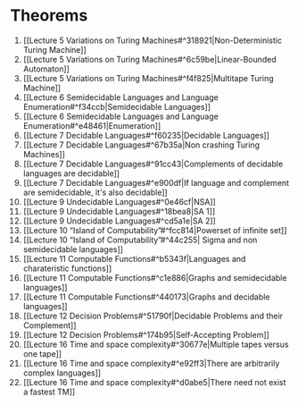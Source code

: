 # Theorems

1) [[Lecture 5 Variations on Turing Machines#^318921|Non-Deterministic Turing Machine]]
2) [[Lecture 5 Variations on Turing Machines#^6c59be|Linear-Bounded Automaton]]
3)  [[Lecture 5 Variations on Turing Machines#^f4f825|Multitape Turing Machine]]
4)  [[Lecture 6 Semidecidable Languages and Language Enumeration#^f34ccb|Semidecidable Languages]]
5)  [[Lecture 6 Semidecidable Languages and Language Enumeration#^e48461|Enumeration]]
6)  [[Lecture 7 Decidable Languages#^f60235|Decidable Languages]]
7)  [[Lecture 7 Decidable Languages#^67b35a|Non crashing Turing Machines]]
8)  [[Lecture 7 Decidable Languages#^91cc43|Complements of decidable languages are decidable]]
9)  [[Lecture 7 Decidable Languages#^e900df|If language and complement are semidecidable, it's also decidable]]
10)  [[Lecture 9 Undecidable Languages#^0e46cf|NSA]]
11)  [[Lecture 9 Undecidable Languages#^18bea8|SA 1]]
12)  [[Lecture 9 Undecidable Languages#^cd5a1e|SA 2]]
13)  [[Lecture 10 “Island of Computability”#^fcc814|Powerset of infinite set]]
14)  [[Lecture 10 “Island of Computability”#^44c255| Sigma and non semidecidable languages]]
15)  [[Lecture 11 Computable Functions#^b5343f|Languages and charateristic functions]]
16)  [[Lecture 11 Computable Functions#^c1e886|Graphs and semidecidable languages]]
17)  [[Lecture 11 Computable Functions#^440173|Graphs and decidable languages]]
18)  [[Lecture 12 Decision Problems#^51790f|Decidable Problems and their Complement]]
19)  [[Lecture 12 Decision Problems#^174b95|Self-Accepting Problem]]
20)  [[Lecture 16 Time and space complexity#^30677e|Multiple tapes versus one tape]]
21)  [[Lecture 16 Time and space complexity#^e92ff3|There are arbitrarily complex languages]]
22)  [[Lecture 16 Time and space complexity#^d0abe5|There need not exist a fastest TM]]